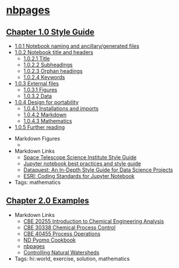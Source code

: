 # [nbpages](https://jckantor.github.io/nbpages)


## [Chapter 1.0 Style Guide](http://nbviewer.jupyter.org/github/jckantor/nbpages/blob/master/notebooks/01.00-Style-Guide.ipynb)
- [1.0.1 Notebook naming and ancillary/generated files](http://nbviewer.jupyter.org/github/jckantor/nbpages/blob/master/notebooks/01.00-Style-Guide.ipynb#1.0.1-Notebook-naming-and-ancillary/generated-files)
- [1.0.2 Notebook title and headers](http://nbviewer.jupyter.org/github/jckantor/nbpages/blob/master/notebooks/01.00-Style-Guide.ipynb#1.0.2-Notebook-title-and-headers)
    - [1.0.2.1 Title](http://nbviewer.jupyter.org/github/jckantor/nbpages/blob/master/notebooks/01.00-Style-Guide.ipynb#1.0.2.1-Title)
    - [1.0.2.2 Subheadings](http://nbviewer.jupyter.org/github/jckantor/nbpages/blob/master/notebooks/01.00-Style-Guide.ipynb#1.0.2.2-Subheadings)
    - [1.0.2.3 Orphan headings](http://nbviewer.jupyter.org/github/jckantor/nbpages/blob/master/notebooks/01.00-Style-Guide.ipynb#1.0.2.3-Orphan-headings)
    - [1.0.2.4 Keywords](http://nbviewer.jupyter.org/github/jckantor/nbpages/blob/master/notebooks/01.00-Style-Guide.ipynb#1.0.2.4-Keywords)
- [1.0.3 External files](http://nbviewer.jupyter.org/github/jckantor/nbpages/blob/master/notebooks/01.00-Style-Guide.ipynb#1.0.3-External-files)
    - [1.0.3.1 Figures](http://nbviewer.jupyter.org/github/jckantor/nbpages/blob/master/notebooks/01.00-Style-Guide.ipynb#1.0.3.1-Figures)
    - [1.0.3.2 Data](http://nbviewer.jupyter.org/github/jckantor/nbpages/blob/master/notebooks/01.00-Style-Guide.ipynb#1.0.3.2-Data)
- [1.0.4 Design for portability](http://nbviewer.jupyter.org/github/jckantor/nbpages/blob/master/notebooks/01.00-Style-Guide.ipynb#1.0.4-Design-for-portability)
    - [1.0.4.1 Installations and imports](http://nbviewer.jupyter.org/github/jckantor/nbpages/blob/master/notebooks/01.00-Style-Guide.ipynb#1.0.4.1-Installations-and-imports)
    - [1.0.4.2 Markdown](http://nbviewer.jupyter.org/github/jckantor/nbpages/blob/master/notebooks/01.00-Style-Guide.ipynb#1.0.4.2-Markdown)
    - [1.0.4.3 Mathematics](http://nbviewer.jupyter.org/github/jckantor/nbpages/blob/master/notebooks/01.00-Style-Guide.ipynb#1.0.4.3-Mathematics)
- [1.0.5 Further reading](http://nbviewer.jupyter.org/github/jckantor/nbpages/blob/master/notebooks/01.00-Style-Guide.ipynb#1.0.5-Further-reading)
* Markdown Figures
    - []()
* Markdown Links
    - [Space Telescope Science Institute Style Guide](https://github.com/spacetelescope/style-guides/blob/master/guides/jupyter-notebooks.md)
    - [Jupyter notebook best practices and style guide](https://github.com/chrisvoncsefalvay/jupyter-best-practices)
    - [Dataquest: An In-Depth Style Guide for Data Science Projects](https://www.dataquest.io/blog/data-science-project-style-guide/)
    - [ESRI: Coding Standards for Jupyter Notebook](https://www.esri.com/about/newsroom/arcuser/coding-standards-for-jupyter-notebook/)
* Tags: mathematics


## [Chapter 2.0 Examples](http://nbviewer.jupyter.org/github/jckantor/nbpages/blob/master/notebooks/02.00-Examples.ipynb)
* Markdown Links
    - [CBE 20255 Introduction to Chemical Engineering Analysis](http://jckantor.github.io/CBE20255/)
    - [CBE 30338 Chemical Process Control](http://jckantor.github.io/CBE30338/)
    - [CBE 40455 Process Operations](http://jckantor.github.io/CBE40455/)
    - [ND Pyomo Cookbook](https://jckantor.github.io/ND-Pyomo-Cookbook/)
    - [nbpages](https://jckantor.github.io/nbpages/)
    - [Controlling Natural Watersheds](https://jckantor.github.io/Controlling-Natural-Watersheds/)
* Tags: hi::world, exercise, solution, mathematics
